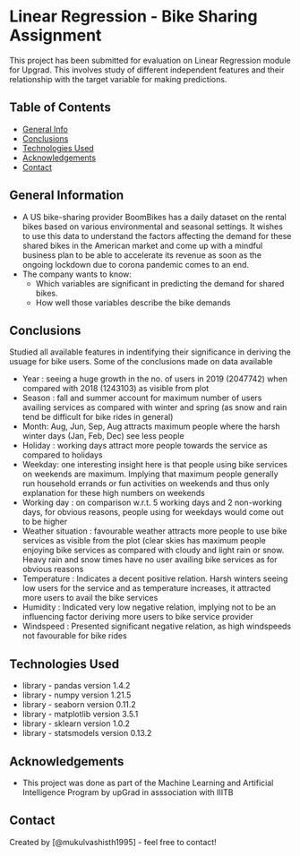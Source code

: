 # Linear Regression - Bike Sharing Assignment

This project has been submitted for evaluation on Linear Regression module for Upgrad. This involves study of different independent features and their relationship with the target variable for making predictions.


## Table of Contents
* [General Info](#general-information)
* [Conclusions](#conclusions)
* [Technologies Used](#technologies-used)
* [Acknowledgements](#acknowledgements)
* [Contact](#contact)



## General Information
- A US bike-sharing provider BoomBikes has a daily dataset on the rental bikes based on various environmental and seasonal settings. It wishes to use this data to understand the factors affecting the demand for these shared bikes in the American market and come up with a mindful business plan to be able to accelerate its revenue as soon as the ongoing lockdown due to corona pandemic comes to an end.
- The company wants to know:
  - Which variables are significant in predicting the demand for shared bikes.
  - How well those variables describe the bike demands



## Conclusions
Studied all available features in indentifying their significance in deriving the usuage for bike users. Some of the conclusions made on data available
- Year : seeing a huge growth in the no. of users in 2019 (2047742) when compared with 2018 (1243103) as visible from plot
- Season : fall and summer account for maximum number of users availing services as compared with winter and spring (as snow and rain tend be difficult for bike rides in general)
- Month: Aug, Jun, Sep, Aug attracts maximum people where the harsh winter days (Jan, Feb, Dec) see less people
- Holiday : working days attract more people towards the service as compared to holidays
- Weekday: one interesting insight here is that people using bike services on weekends are maximum. Implying that maximum people generally run household errands or fun activities on weekends and thus only explanation for these high numbers on weekends
- Working day : on comparison w.r.t. 5 working days and 2 non-working days, for obvious reasons, people using for weekdays would come out to be higher
- Weather situation : favourable weather attracts more people to use bike services as visible from the plot (clear skies has maximum people enjoying bike services as compared with cloudy and light rain or snow. Heavy rain and snow times have no user availing bike services as for obvious reasons
- Temperature : Indicates a decent positive relation. Harsh winters seeing low users for the service and as temperature increases, it attracted more users to avail the bike services
- Humidity : Indicated very low negative relation, implying not to be an influencing factor deriving more users to bike service provider
- Windspeed : Presented significant negative relation, as high windspeeds not favourable for bike rides


## Technologies Used
- library -  pandas  version  1.4.2
- library -  numpy  version  1.21.5
- library -  seaborn  version  0.11.2
- library -  matplotlib  version  3.5.1
- library -  sklearn  version  1.0.2
- library -  statsmodels  version  0.13.2


## Acknowledgements
- This project was done as part of the Machine Learning and Artificial Intelligence Program by upGrad in asssociation with IIITB


## Contact 
Created by [@mukulvashisth1995] - feel free to contact!



